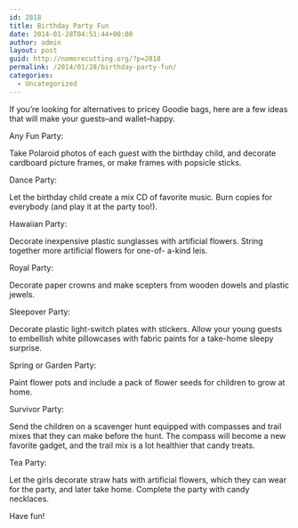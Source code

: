 ```yaml
---
id: 2818
title: Birthday Party Fun
date: 2014-01-28T04:51:44+00:00
author: admin
layout: post
guid: http://nomorecutting.org/?p=2818
permalink: /2014/01/28/birthday-party-fun/
categories:
  - Uncategorized
---
```

If you&#8217;re looking for alternatives to pricey Goodie bags, here are a few ideas that will make your guests&#8211;and wallet&#8211;happy.

Any Fun Party:

Take Polaroid photos of each guest with the birthday child, and decorate cardboard picture frames, or make frames with popsicle sticks.

Dance Party:

Let the birthday child create a mix CD of favorite music. Burn copies for everybody (and play it at the party too!).

Hawaiian Party:

Decorate inexpensive plastic sunglasses with artificial flowers. String together more artificial flowers for one-of- a-kind leis.

Royal Party:

Decorate paper crowns and make scepters from wooden dowels and plastic jewels.

Sleepover Party:

Decorate plastic light-switch plates with stickers. Allow your young guests to embellish white pillowcases with fabric paints for a take-home sleepy surprise.

Spring or Garden Party:

Paint flower pots and include a pack of flower seeds for children to grow at home.

Survivor Party:

Send the children on a scavenger hunt equipped with compasses and trail mixes that they can make before the hunt. The compass will become a new favorite gadget, and the trail mix is a lot healthier that candy treats.

Tea Party:

Let the girls decorate straw hats with artificial flowers, which they can wear for the party, and later take home. Complete the party with candy necklaces.

Have fun!